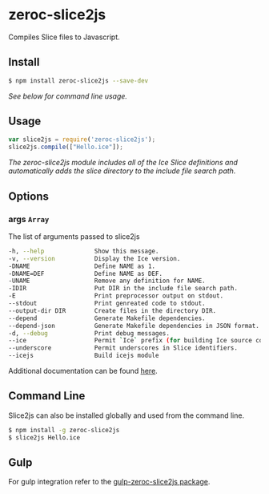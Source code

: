 # zeroc-slice2js
Compiles Slice files to Javascript.

## Install
```bash
$ npm install zeroc-slice2js --save-dev
```

_See below for command line usage._

## Usage
```js
var slice2js = require('zeroc-slice2js');
slice2js.compile(["Hello.ice"]);
```

_The zeroc-slice2js module includes all of the Ice Slice definitions and automatically adds the slice directory to the include file search path._

## Options

### args `Array`

The list of arguments passed to slice2js

```bash
-h, --help              Show this message.
-v, --version           Display the Ice version.
-DNAME                  Define NAME as 1.
-DNAME=DEF              Define NAME as DEF.
-UNAME                  Remove any definition for NAME.
-IDIR                   Put DIR in the include file search path.
-E                      Print preprocessor output on stdout.
--stdout                Print genreated code to stdout.
--output-dir DIR        Create files in the directory DIR.
--depend                Generate Makefile dependencies.
--depend-json           Generate Makefile dependencies in JSON format.
-d, --debug             Print debug messages.
--ice                   Permit `Ice` prefix (for building Ice source code only).
--underscore            Permit underscores in Slice identifiers.
--icejs                 Build icejs module
```

Additional documentation can be found [here](https://doc.zeroc.com/display/Ice36/slice2js+Command-Line+Options).

## Command Line
Slice2js can also be installed globally and used from the command line.

```bash
$ npm install -g zeroc-slice2js
$ slice2js Hello.ice
```

## Gulp

For gulp integration refer to the [gulp-zeroc-slice2js package](https://github.com/ZeroC-Inc/gulp-zeroc-slice2js).
